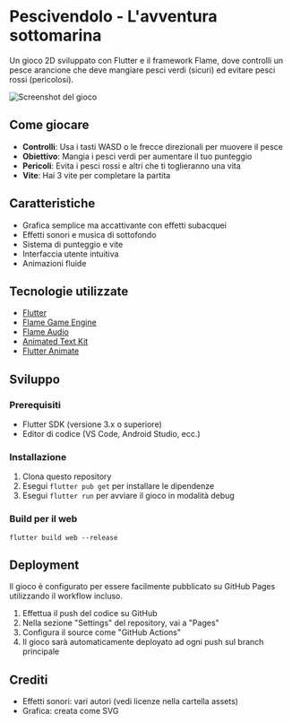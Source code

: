 # Pescivendolo - L'avventura sottomarina

Un gioco 2D sviluppato con Flutter e il framework Flame, dove controlli un pesce arancione che deve mangiare pesci verdi (sicuri) ed evitare pesci rossi (pericolosi).

![Screenshot del gioco](screenshot.png)

## Come giocare

- **Controlli**: Usa i tasti WASD o le frecce direzionali per muovere il pesce
- **Obiettivo**: Mangia i pesci verdi per aumentare il tuo punteggio
- **Pericoli**: Evita i pesci rossi e altri che ti toglieranno una vita
- **Vite**: Hai 3 vite per completare la partita

## Caratteristiche

- Grafica semplice ma accattivante con effetti subacquei
- Effetti sonori e musica di sottofondo
- Sistema di punteggio e vite
- Interfaccia utente intuitiva
- Animazioni fluide

## Tecnologie utilizzate

- [Flutter](https://flutter.dev)
- [Flame Game Engine](https://flame-engine.org)
- [Flame Audio](https://pub.dev/packages/flame_audio)
- [Animated Text Kit](https://pub.dev/packages/animated_text_kit)
- [Flutter Animate](https://pub.dev/packages/flutter_animate)

## Sviluppo

### Prerequisiti

- Flutter SDK (versione 3.x o superiore)
- Editor di codice (VS Code, Android Studio, ecc.)

### Installazione

1. Clona questo repository
2. Esegui `flutter pub get` per installare le dipendenze
3. Esegui `flutter run` per avviare il gioco in modalità debug

### Build per il web

```
flutter build web --release
```

## Deployment

Il gioco è configurato per essere facilmente pubblicato su GitHub Pages utilizzando il workflow incluso.

1. Effettua il push del codice su GitHub
2. Nella sezione "Settings" del repository, vai a "Pages"
3. Configura il source come "GitHub Actions"
4. Il gioco sarà automaticamente deployato ad ogni push sul branch principale

## Crediti

- Effetti sonori: vari autori (vedi licenze nella cartella assets)
- Grafica: creata come SVG

